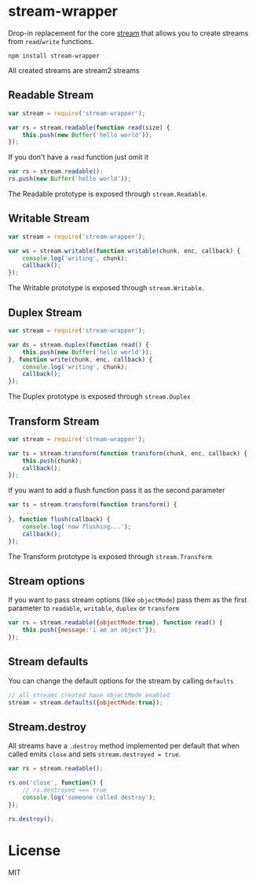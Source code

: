 # stream-wrapper

Drop-in replacement for the core [stream](http://nodejs.org/api/stream.html)
that allows you to create streams from `read`/`write` functions.

	npm install stream-wrapper

All created streams are stream2 streams

## Readable Stream

``` js
var stream = require('stream-wrapper');

var rs = stream.readable(function read(size) {
	this.push(new Buffer('hello world'));
});
```

If you don't have a `read` function just omit it

``` js
var rs = stream.readable();
rs.push(new Buffer('hello world'));
```

The Readable prototype is exposed through `stream.Readable`.

## Writable Stream

``` js
var stream = require('stream-wrapper');

var ws = stream.writable(function writable(chunk, enc, callback) {
	console.log('writing', chunk);
	callback();
});
```

The Writable prototype is exposed through `stream.Writable`.

## Duplex Stream

``` js
var stream = require('stream-wrapper');

var ds = stream.duplex(function read() {
	this.push(new Buffer('hello world'));
}, function write(chunk, enc, callback) {
	console.log('writing', chunk);
	callback();
});
```

The Duplex prototype is exposed through `stream.Duplex`

## Transform Stream

``` js
var stream = require('stream-wrapper');

var ts = stream.transform(function transform(chunk, enc, callback) {
	this.push(chunk);
	callback();
});
```

If you want to add a flush function pass it as the second parameter

``` js
var ts = stream.transform(function transform() {
	...
}, function flush(callback) {
	console.log('now flushing...');
	callback();
});
```

The Transform prototype is exposed through `stream.Transform`

## Stream options

If you want to pass stream options (like `objectMode`) pass them as the first
parameter to `readable`, `writable`, `duplex` or `transform`

``` js
var rs = stream.readable({objectMode:true}, function read() {
	this.push({message:'i am an object'});
});
```

## Stream defaults

You can change the default options for the stream by calling `defaults`

``` js
// all streams created have objectMode enabled
stream = stream.defaults({objectMode:true});
```

## Stream.destroy

All streams have a `.destroy` method implemented per default that when called
emits `close` and sets `stream.destroyed = true`.

``` js
var rs = stream.readable();

rs.on('close', function() {
	// rs.destroyed === true
	console.log('someone called destroy');
});

rs.destroy();
```

# License

MIT